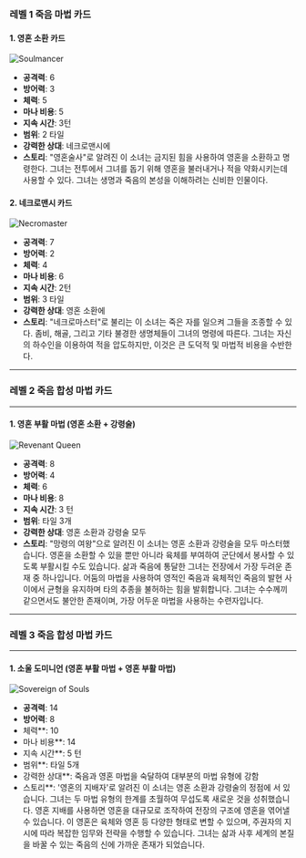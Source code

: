 ### 레벨 1 죽음 마법 카드

#### 1. 영혼 소환 카드
![Soulmancer](./Soulmancer.png)

- **공격력**: 6
- **방어력**: 3
- **체력**: 5
- **마나 비용**: 5
- **지속 시간**: 3턴
- **범위**: 2 타일
- **강력한 상대**: 네크로맨시에
- **스토리**: "영혼술사"로 알려진 이 소녀는 금지된 힘을 사용하여 영혼을 소환하고 명령한다. 그녀는 전투에서 그녀를 돕기 위해 영혼을 불러내거나 적을 약화시키는데 사용할 수 있다. 그녀는 생명과 죽음의 본성을 이해하려는 신비한 인물이다.

#### 2. 네크로맨시 카드
![Necromaster](./Necromaster.png)

- **공격력**: 7
- **방어력**: 2
- **체력**: 4
- **마나 비용**: 6
- **지속 시간**: 2턴
- **범위**: 3 타일
- **강력한 상대**: 영혼 소환에
- **스토리**: "네크로마스터"로 불리는 이 소녀는 죽은 자를 일으켜 그들을 조종할 수 있다. 좀비, 해골, 그리고 기타 불경한 생명체들이 그녀의 명령에 따른다. 그녀는 자신의 하수인을 이용하여 적을 압도하지만, 이것은 큰 도덕적 및 마법적 비용을 수반한다.

---

### 레벨 2 죽음 합성 마법 카드

---

#### 1. 영혼 부활 마법 (영혼 소환 + 강령술)

![Revenant Queen](./RevenantQueen.png)

- **공격력**: 8
- **방어력**: 4
- **체력**: 6
- **마나 비용**: 8
- **지속 시간**: 3 턴
- **범위**: 타일 3개
- **강력한 상대**: 영혼 소환과 강령술 모두
- **스토리**: "망령의 여왕"으로 알려진 이 소녀는 영혼 소환과 강령술을 모두 마스터했습니다. 영혼을 소환할 수 있을 뿐만 아니라 육체를 부여하여 군단에서 봉사할 수 있도록 부활시킬 수도 있습니다. 삶과 죽음에 통달한 그녀는 전장에서 가장 두려운 존재 중 하나입니다. 어둠의 마법을 사용하여 영적인 죽음과 육체적인 죽음의 발현 사이에서 균형을 유지하며 타의 추종을 불허하는 힘을 발휘합니다. 그녀는 수수께끼 같으면서도 불안한 존재이며, 가장 어두운 마법을 사용하는 수련자입니다.

---

### 레벨 3 죽음 합성 마법 카드

---

#### 1. 소울 도미니언 (영혼 부활 마법 + 영혼 부활 마법)

![Sovereign of Souls](./SovereignofSouls.png)

- **공격력**: 14
- **방어력**: 8
- 체력**: 10
- 마나 비용**: 14
- 지속 시간**: 5 턴
- 범위**: 타일 5개
- 강력한 상대**: 죽음과 영혼 마법을 숙달하여 대부분의 마법 유형에 강함
- 스토리**: '영혼의 지배자'로 알려진 이 소녀는 영혼 소환과 강령술의 정점에 서 있습니다. 그녀는 두 마법 유형의 한계를 초월하여 무섭도록 새로운 것을 성취했습니다. 영혼 지배를 사용하면 영혼을 대규모로 조작하여 전장의 구조에 영혼을 엮어낼 수 있습니다. 이 영혼은 육체와 영혼 등 다양한 형태로 변할 수 있으며, 주권자의 지시에 따라 복잡한 임무와 전략을 수행할 수 있습니다. 그녀는 삶과 사후 세계의 본질을 바꿀 수 있는 죽음의 신에 가까운 존재가 되었습니다.